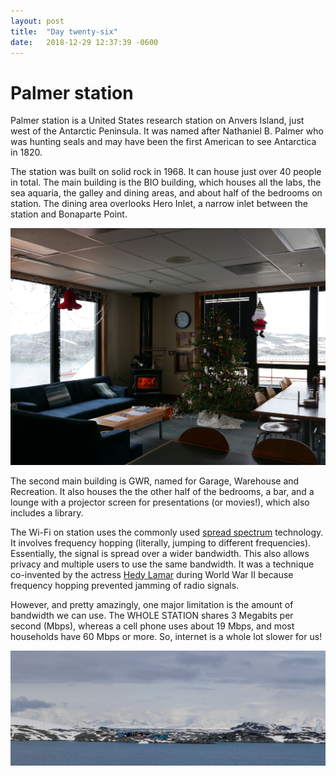 ```yaml
---
layout: post
title:  "Day twenty-six"
date:   2018-12-29 12:37:39 -0600
---
```

# Palmer station
Palmer station is a United States research station on Anvers Island, just west of the Antarctic Peninsula. It was named after Nathaniel B. Palmer who was hunting seals and may have been the first American to see Antarctica in 1820. 

The station was built on solid rock in 1968. It can house just over 40 people in total. The main building is the BIO building, which houses all the labs, the sea aquaria, the galley and dining areas, and about half of the bedrooms on station. The dining area overlooks Hero Inlet, a narrow inlet between the station and Bonaparte Point. 

![Dining area in BIO building](/assets/blog_photos/181229/p1060553.jpg)

The second main building is GWR, named for Garage, Warehouse and Recreation. It also houses the the other half of the bedrooms, a bar, and a lounge with a projector screen for presentations (or movies!), which also includes a library.

The Wi-Fi on station uses the commonly used [spread spectrum](https://en.wikipedia.org/wiki/Spread_spectrum) technology. It involves frequency hopping (literally, jumping to different frequencies). Essentially, the signal is spread over a wider bandwidth. This also allows privacy and multiple users to use the same bandwidth. It was a technique co-invented by the actress [Hedy Lamar](https://en.wikipedia.org/wiki/Hedy_Lamarr) during World War II because frequency hopping prevented jamming of radio signals. 

However, and pretty amazingly, one major limitation is the amount of bandwidth we can use. The WHOLE STATION shares 3 Megabits per second (Mbps), whereas a cell phone uses about 19 Mbps, and most households have 60 Mbps or more. So, internet is a whole lot slower for us!

![Palmer Station view from Amsler Island](/assets/blog_photos/181229/p1060400.jpg)
